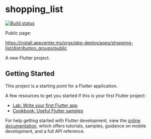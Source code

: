 # shopping_list
[![Build status](https://build.appcenter.ms/v0.1/apps/1ad6914f-2440-4666-9998-0acd152b9ab8/branches/main/badge)](https://appcenter.ms)

Public page:

https://install.appcenter.ms/orgs/pbp-deploy/apps/shopping-list/distribution_groups/public


A new Flutter project.

## Getting Started

This project is a starting point for a Flutter application.

A few resources to get you started if this is your first Flutter project:

- [Lab: Write your first Flutter app](https://docs.flutter.dev/get-started/codelab)
- [Cookbook: Useful Flutter samples](https://docs.flutter.dev/cookbook)

For help getting started with Flutter development, view the
[online documentation](https://docs.flutter.dev/), which offers tutorials,
samples, guidance on mobile development, and a full API reference.
